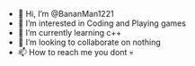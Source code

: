 - 👋 Hi, I’m @BananMan1221
- 👀 I’m interested in Coding and Playing games
- 🌱 I’m currently learning c++
- 💞️ I’m looking to collaborate on nothing
- 📫 How to reach me you dont 💀

<!---
BananMan1221/BananMan1221 is a ✨ special ✨ repository because its `README.md` (this file) appears on your GitHub profile.
You can click the Preview link to take a look at your changes.
--->
